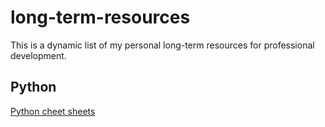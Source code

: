 # long-term-resources
This is a dynamic list of my personal long-term resources for professional development.

## Python
[Python cheet sheets](https://www.pythonsheets.com/)


